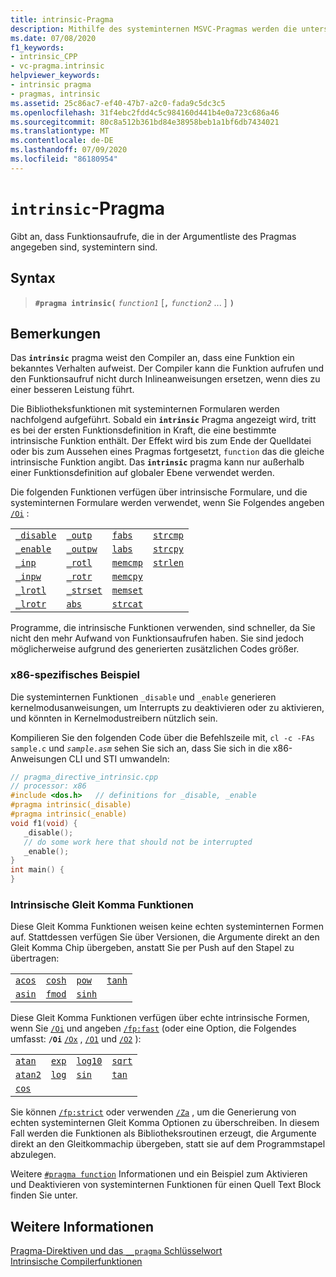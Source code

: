 ```yaml
---
title: intrinsic-Pragma
description: Mithilfe des systeminternen MSVC-Pragmas werden die unterstützten intrinsischen Funktionen angegeben, die als systeminterne Funktionen verwendet werden sollen.
ms.date: 07/08/2020
f1_keywords:
- intrinsic_CPP
- vc-pragma.intrinsic
helpviewer_keywords:
- intrinsic pragma
- pragmas, intrinsic
ms.assetid: 25c86ac7-ef40-47b7-a2c0-fada9c5dc3c5
ms.openlocfilehash: 31f4ebc2fdd4c5c984160d441b4e0a723c686a46
ms.sourcegitcommit: 80c8a512b361bd84e38958beb1a1bf6db7434021
ms.translationtype: MT
ms.contentlocale: de-DE
ms.lasthandoff: 07/09/2020
ms.locfileid: "86180954"
---
```

# <a name="intrinsic-pragma"></a>`intrinsic`-Pragma

Gibt an, dass Funktionsaufrufe, die in der Argumentliste des Pragmas angegeben sind, systemintern sind.

## <a name="syntax"></a>Syntax

> **`#pragma intrinsic(`** *`function1`* [**`,`** _`function2`_ ... ] **`)`**

## <a name="remarks"></a>Bemerkungen

Das **`intrinsic`** pragma weist den Compiler an, dass eine Funktion ein bekanntes Verhalten aufweist. Der Compiler kann die Funktion aufrufen und den Funktionsaufruf nicht durch Inlineanweisungen ersetzen, wenn dies zu einer besseren Leistung führt.

Die Bibliotheksfunktionen mit systeminternen Formularen werden nachfolgend aufgeführt. Sobald ein **`intrinsic`** Pragma angezeigt wird, tritt es bei der ersten Funktionsdefinition in Kraft, die eine bestimmte intrinsische Funktion enthält. Der Effekt wird bis zum Ende der Quelldatei oder bis zum Aussehen eines Pragmas fortgesetzt, `function` das die gleiche intrinsische Funktion angibt. Das **`intrinsic`** pragma kann nur außerhalb einer Funktionsdefinition auf globaler Ebene verwendet werden.

Die folgenden Funktionen verfügen über intrinsische Formulare, und die systeminternen Formulare werden verwendet, wenn Sie Folgendes angeben [`/Oi`](../build/reference/oi-generate-intrinsic-functions.md) :

|  |  |  |  |
|--|--|--|--|
| [`_disable`](../intrinsics/disable.md) | [`_outp`](../c-runtime-library/outp-outpw-outpd.md) | [`fabs`](../c-runtime-library/reference/fabs-fabsf-fabsl.md) | [`strcmp`](../c-runtime-library/reference/strcmp-wcscmp-mbscmp.md) |
| [`_enable`](../intrinsics/enable.md) | [`_outpw`](../c-runtime-library/outp-outpw-outpd.md) | [`labs`](../c-runtime-library/reference/abs-labs-llabs-abs64.md) | [`strcpy`](../c-runtime-library/reference/strcpy-wcscpy-mbscpy.md) |
| [`_inp`](../c-runtime-library/inp-inpw-inpd.md) | [`_rotl`](../c-runtime-library/reference/rotl-rotl64-rotr-rotr64.md) | [`memcmp`](../c-runtime-library/reference/memcmp-wmemcmp.md) | [`strlen`](../c-runtime-library/reference/strlen-wcslen-mbslen-mbslen-l-mbstrlen-mbstrlen-l.md) |
| [`_inpw`](../c-runtime-library/inp-inpw-inpd.md) | [`_rotr`](../c-runtime-library/reference/rotl-rotl64-rotr-rotr64.md) | [`memcpy`](../c-runtime-library/reference/memcpy-wmemcpy.md) |  |
| [`_lrotl`](../c-runtime-library/reference/lrotl-lrotr.md) | [`_strset`](../c-runtime-library/reference/strset-strset-l-wcsset-wcsset-l-mbsset-mbsset-l.md) | [`memset`](../c-runtime-library/reference/memset-wmemset.md) |  |
| [`_lrotr`](../c-runtime-library/reference/lrotl-lrotr.md) | [`abs`](../c-runtime-library/reference/abs-labs-llabs-abs64.md) | [`strcat`](../c-runtime-library/reference/strcat-wcscat-mbscat.md) |  |

Programme, die intrinsische Funktionen verwenden, sind schneller, da Sie nicht den mehr Aufwand von Funktionsaufrufen haben. Sie sind jedoch möglicherweise aufgrund des generierten zusätzlichen Codes größer.

### <a name="x86-specific-example"></a>x86-spezifisches Beispiel

Die systeminternen Funktionen `_disable` und `_enable` generieren kernelmodusanweisungen, um Interrupts zu deaktivieren oder zu aktivieren, und könnten in Kernelmodustreibern nützlich sein.

Kompilieren Sie den folgenden Code über die Befehlszeile mit, `cl -c -FAs sample.c` und *`sample.asm`* sehen Sie sich an, dass Sie sich in die x86-Anweisungen CLI und STI umwandeln:

```cpp
// pragma_directive_intrinsic.cpp
// processor: x86
#include <dos.h>   // definitions for _disable, _enable
#pragma intrinsic(_disable)
#pragma intrinsic(_enable)
void f1(void) {
   _disable();
   // do some work here that should not be interrupted
   _enable();
}
int main() {
}
```

### <a name="intrinsic-floating-point-functions"></a>Intrinsische Gleit Komma Funktionen

Diese Gleit Komma Funktionen weisen keine echten systeminternen Formen auf. Stattdessen verfügen Sie über Versionen, die Argumente direkt an den Gleit Komma Chip übergeben, anstatt Sie per Push auf den Stapel zu übertragen:

|  |  |  |  |
|--|--|--|--|
| [`acos`](../c-runtime-library/reference/acos-acosf-acosl.md) | [`cosh`](../c-runtime-library/reference/cosh-coshf-coshl.md) | [`pow`](../c-runtime-library/reference/pow-powf-powl.md) | [`tanh`](../c-runtime-library/reference/tanh-tanhf-tanhl.md) |
| [`asin`](../c-runtime-library/reference/asin-asinf-asinl.md) | [`fmod`](../c-runtime-library/reference/fmod-fmodf.md) | [`sinh`](../c-runtime-library/reference/sinh-sinhf-sinhl.md) |  |

Diese Gleit Komma Funktionen verfügen über echte intrinsische Formen, wenn Sie [`/Oi`](../build/reference/oi-generate-intrinsic-functions.md) und angeben [`/fp:fast`](../build/reference/fp-specify-floating-point-behavior.md) (oder eine Option, die Folgendes umfasst: **`/Oi`** [`/Ox`](../build/reference/ox-full-optimization.md) , [`/O1`](../build/reference/o1-o2-minimize-size-maximize-speed.md) und [`/O2`](../build/reference/o1-o2-minimize-size-maximize-speed.md) ):

|  |  |  |  |
|--|--|--|--|
| [`atan`](../c-runtime-library/reference/atan-atanf-atanl-atan2-atan2f-atan2l.md) | [`exp`](../c-runtime-library/reference/exp-expf.md) | [`log10`](../c-runtime-library/reference/log-logf-log10-log10f.md) | [`sqrt`](../c-runtime-library/reference/sqrt-sqrtf-sqrtl.md) |
| [`atan2`](../c-runtime-library/reference/atan-atanf-atanl-atan2-atan2f-atan2l.md) | [`log`](../c-runtime-library/reference/log-logf-log10-log10f.md) | [`sin`](../c-runtime-library/reference/sin-sinf-sinl.md) | [`tan`](../c-runtime-library/reference/tan-tanf-tanl.md) |
| [`cos`](../c-runtime-library/reference/cos-cosf-cosl.md) |  |  |  |

Sie können [`/fp:strict`](../build/reference/fp-specify-floating-point-behavior.md) oder verwenden [`/Za`](../build/reference/za-ze-disable-language-extensions.md) , um die Generierung von echten systeminternen Gleit Komma Optionen zu überschreiben. In diesem Fall werden die Funktionen als Bibliotheksroutinen erzeugt, die Argumente direkt an den Gleitkommachip übergeben, statt sie auf dem Programmstapel abzulegen.

Weitere [`#pragma function`](../preprocessor/function-c-cpp.md) Informationen und ein Beispiel zum Aktivieren und Deaktivieren von systeminternen Funktionen für einen Quell Text Block finden Sie unter.

## <a name="see-also"></a>Weitere Informationen

[Pragma-Direktiven und das `__pragma` Schlüsselwort](../preprocessor/pragma-directives-and-the-pragma-keyword.md)\
[Intrinsische Compilerfunktionen](../intrinsics/compiler-intrinsics.md)
